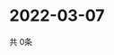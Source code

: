 # 2022-03-07
  共 0条

  <!-- BEGIN -->
  <!-- 最后更新时间Mon Mar 07 2022 05:05:41 GMT+0000 (Coordinated Universal Time) -->
  
  <!-- END -->
  
  